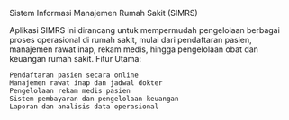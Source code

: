 
Sistem Informasi Manajemen Rumah Sakit (SIMRS)

Aplikasi SIMRS ini dirancang untuk mempermudah pengelolaan berbagai proses operasional di rumah sakit, mulai dari pendaftaran pasien, manajemen rawat inap, rekam medis, hingga pengelolaan obat dan keuangan rumah sakit.
Fitur Utama:

    Pendaftaran pasien secara online
    Manajemen rawat inap dan jadwal dokter
    Pengelolaan rekam medis pasien
    Sistem pembayaran dan pengelolaan keuangan
    Laporan dan analisis data operasional
